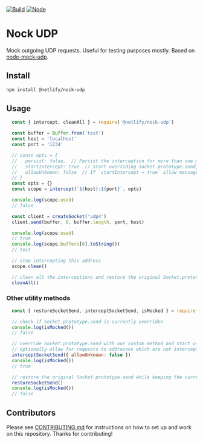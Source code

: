 [![Build](https://github.com/netlify/nock-udp/workflows/Build/badge.svg)](https://github.com/netlify/nock-udp/actions)
[![Node](https://img.shields.io/node/v/@netlify/nock-udp.svg?logo=node.js)](https://www.npmjs.com/package/@netlify/nock-udp)

# Nock UDP

Mock outgoing UDP requests. Useful for testing purposes mostly. Based on [node-mock-udp](https://github.com/mattrobenolt/node-mock-udp).

## Install

```bash
npm install @netlify/nock-udp
```

## Usage

```js
  const { intercept, cleanAll } = require('@netlify/nock-udp')

  const buffer = Buffer.from('test')
  const host = 'localhost'
  const port = '1234'

  // const opts = {
  //   persist: false,  // Persist the interception for more than one message, defaults to false
  //   startIntercept: true  // Start overriding Socket.prototype.send, defaults to true
  //   allowUnknown: false  // If `startIntercept = true` allow messages to addresses which aren't intercepted, defaults to false
  // }
  const opts = {}
  const scope = intercept(`${host}:${port}`, opts)

  console.log(scope.used)
  // false

  const client = createSocket('udp4')
  client.send(buffer, 0, buffer.length, port, host)

  console.log(scope.used)
  // true
  console.log(scope.buffers[0].toString())
  // test

  // stop intercepting this address
  scope.clean()

  // clean all the interceptions and restore the original Socket.prototype.send
  cleanAll()
```

### Other utility methods

```js
  const { restoreSocketSend, interceptSocketSend, isMocked } = require('@netlify/nock-udp')

  // check if Socket.prototype.send is currently overriden
  console.log(isMocked())
  // false

  // override Socket.prototype.send with our custom method and start using the interceptors (used by `intercept` if `startIntercept = true`)
  // optionally allow for requests to addresses which are not intercepted
  interceptSocketSend({ allowUnknown: false })
  console.log(isMocked())
  // true

  // restore the original Socket.prototype.send while keeping the current interceptors state
  restoreSocketSend()
  console.log(isMocked())
  // false
```

## Contributors

Please see [CONTRIBUTING.md](./CONTRIBUTING.md) for instructions on how to set up and work on this repository. Thanks
for contributing!

